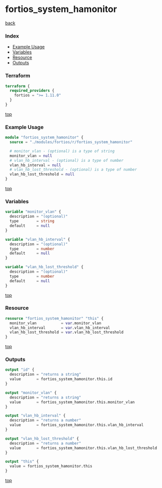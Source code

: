 # fortios_system_hamonitor

[back](../fortios.md)

### Index

- [Example Usage](#example-usage)
- [Variables](#variables)
- [Resource](#resource)
- [Outputs](#outputs)

### Terraform

```terraform
terraform {
  required_providers {
    fortios = ">= 1.11.0"
  }
}
```

[top](#index)

### Example Usage

```terraform
module "fortios_system_hamonitor" {
  source = "./modules/fortios/r/fortios_system_hamonitor"

  # monitor_vlan - (optional) is a type of string
  monitor_vlan = null
  # vlan_hb_interval - (optional) is a type of number
  vlan_hb_interval = null
  # vlan_hb_lost_threshold - (optional) is a type of number
  vlan_hb_lost_threshold = null
}
```

[top](#index)

### Variables

```terraform
variable "monitor_vlan" {
  description = "(optional)"
  type        = string
  default     = null
}

variable "vlan_hb_interval" {
  description = "(optional)"
  type        = number
  default     = null
}

variable "vlan_hb_lost_threshold" {
  description = "(optional)"
  type        = number
  default     = null
}
```

[top](#index)

### Resource

```terraform
resource "fortios_system_hamonitor" "this" {
  monitor_vlan           = var.monitor_vlan
  vlan_hb_interval       = var.vlan_hb_interval
  vlan_hb_lost_threshold = var.vlan_hb_lost_threshold
}
```

[top](#index)

### Outputs

```terraform
output "id" {
  description = "returns a string"
  value       = fortios_system_hamonitor.this.id
}

output "monitor_vlan" {
  description = "returns a string"
  value       = fortios_system_hamonitor.this.monitor_vlan
}

output "vlan_hb_interval" {
  description = "returns a number"
  value       = fortios_system_hamonitor.this.vlan_hb_interval
}

output "vlan_hb_lost_threshold" {
  description = "returns a number"
  value       = fortios_system_hamonitor.this.vlan_hb_lost_threshold
}

output "this" {
  value = fortios_system_hamonitor.this
}
```

[top](#index)